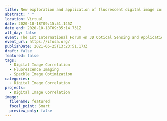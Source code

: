 ```yaml
---
title: New exploration and application of fluorescent digital image correlation
abstract: " "
location: Virtual
date: 2020-10-18T09:15:51.145Z
date_end: 2020-10-18T09:35:14.731Z
all_day: false
event: The 1st International Forum on 3D Optical Sensing and Application
event_url: https://ifosa.org/
publishDate: 2021-06-25T13:23:51.173Z
draft: false
featured: false
tags:
  - Digital Image Correlation
  - Fluorescence Imaging
  - Speckle Image Optimization
categories:
  - Digital Image Correlation
projects:
  - Digital Image Correlation
image:
  filename: featured
  focal_point: Smart
  preview_only: false
---
```

